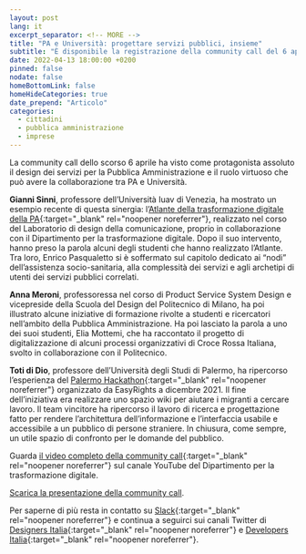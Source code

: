 ```yaml
---
layout: post
lang: it
excerpt_separator: <!-- MORE -->
title: "PA e Università: progettare servizi pubblici, insieme"
subtitle: "È disponibile la registrazione della community call del 6 aprile. Rivivila con noi"
date: 2022-04-13 18:00:00 +0200
pinned: false
nodate: false
homeBottomLink: false
homeHideCategories: true
date_prepend: "Articolo"
categories:
  - cittadini
  - pubblica amministrazione
  - imprese
---
```


<!-- MORE -->
La community call dello scorso 6 aprile ha visto come protagonista assoluto il design dei servizi per la Pubblica Amministrazione e il ruolo virtuoso che può avere la collaborazione tra PA e Università.

**Gianni Sinni**, professore dell’Università Iuav di Venezia, ha mostrato un esempio recente di questa sinergia: l’[Atlante della trasformazione digitale della PA](http://designers.italia.it/progetti/atlante-della-trasformazione-digitale/){:target="_blank" rel="noopener noreferrer"}, realizzato nel corso del Laboratorio di design della comunicazione, proprio in collaborazione con il Dipartimento per la trasformazione digitale. Dopo il suo intervento, hanno preso la parola alcuni degli studenti che hanno realizzato l’Atlante. Tra loro, Enrico Pasqualetto si è soffermato sul capitolo dedicato ai “nodi” dell’assistenza socio-sanitaria, alla complessità dei servizi e agli archetipi di utenti dei servizi pubblici correlati.

**Anna Meroni**, professoressa nel corso di Product Service System Design e vicepreside della Scuola del Design del Politecnico di Milano, ha poi illustrato alcune iniziative di formazione rivolte a studenti e ricercatori nell’ambito della Pubblica Amministrazione. Ha poi lasciato la parola a uno dei suoi studenti, Elia Mottemi, che ha raccontato il progetto di digitalizzazione di alcuni processi organizzativi di Croce Rossa Italiana, svolto in collaborazione con il Politecnico.

**Toti di Dio**, professore dell’Università degli Studi di Palermo, ha ripercorso l’esperienza del [Palermo Hackathon](https://www.easyrights.eu/palermo-hackathon-2){:target="_blank" rel="noopener noreferrer"} organizzato da EasyRights a dicembre 2021. Il fine dell’iniziativa era realizzare uno spazio wiki per aiutare i migranti a cercare lavoro. Il team vincitore ha ripercorso il lavoro di ricerca e progettazione fatto per rendere l’architettura dell’informazione e l’interfaccia usabile e accessibile a un pubblico di persone straniere.
In chiusura, come sempre, un utile spazio di confronto per le domande del pubblico.

Guarda [il video completo della community call](https://www.youtube.com/watch?v=-3cQruMCBPg){:target="_blank" rel="noopener noreferrer"} sul canale YouTube del Dipartimento per la trasformazione digitale.

[Scarica la presentazione della community call](https://developers.italia.it/assets/images/posts/2022-04-13/Community_Call_Designers_Italia.pdf).

Per saperne di più resta in contatto su [Slack](https://slack.developers.italia.it/){:target="_blank" rel="noopener noreferrer"} e continua a seguirci sui canali Twitter di [Designers Italia](https://twitter.com/DesignersITA){:target="_blank" rel="noopener noreferrer"} e [Developers Italia](https://twitter.com/developersITA){:target="_blank" rel="noopener noreferrer"}.

